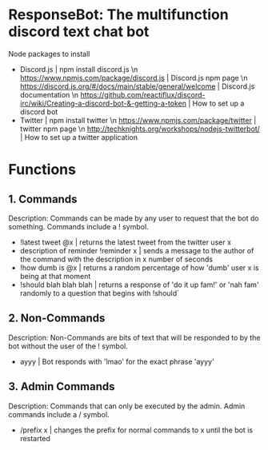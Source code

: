 # ResponseBot: The multifunction discord text chat bot

Node packages to install
- Discord.js | npm install discord.js \n
https://www.npmjs.com/package/discord.js | Discord.js npm page \n
https://discord.js.org/#/docs/main/stable/general/welcome | Discord.js documentation \n
https://github.com/reactiflux/discord-irc/wiki/Creating-a-discord-bot-&-getting-a-token | How to set up a discord bot
- Twitter | npm install twitter \n
https://www.npmjs.com/package/twitter | twitter npm page \n
http://techknights.org/workshops/nodejs-twitterbot/ | How to set up a twitter application 

# Functions

## 1. Commands
Description: Commands can be made by any user to request that the bot do something. Commands include a ! symbol.
- !latest tweet @x | returns the latest tweet from the twitter user x
- description of reminder !reminder x | sends a message to the author of the command with the description in x number of seconds
- !how dumb is @x | returns a random percentage of how 'dumb' user x is being at that moment
- !should blah blah blah | returns a response of 'do it up fam!' or 'nah fam' randomly to a question that begins with !should`

## 2. Non-Commands
Description: Non-Commands are bits of text that will be responded to by the bot without the user of the ! symbol.
- ayyy | Bot responds with 'lmao' for the exact phrase 'ayyy'

## 3. Admin Commands
Description: Commands that can only be executed by the admin. Admin commands include a / symbol.
- /prefix x | changes the prefix for normal commands to x until the bot is restarted
